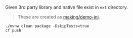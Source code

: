 
Given 3rd party library and native file exist in `ext` directory.

> These are created as [making/demo-jni](https://github.com/making/demo-jni).

```
./mvnw clean package -DskipTests=true
cf push
```